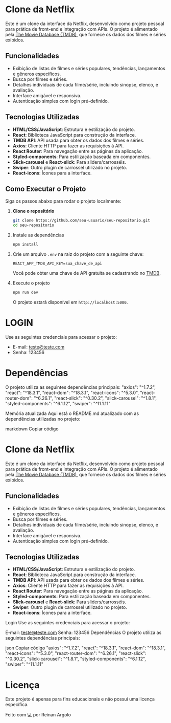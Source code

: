 # Clone da Netflix

Este é um clone da interface da Netflix, desenvolvido como projeto pessoal para prática de front-end e integração com APIs. O projeto é alimentado pela [The Movie Database (TMDB)](https://www.themoviedb.org/), que fornece os dados dos filmes e séries exibidos.

## Funcionalidades

- Exibição de listas de filmes e séries populares, tendências, lançamentos e gêneros específicos.
- Busca por filmes e séries.
- Detalhes individuais de cada filme/série, incluindo sinopse, elenco, e avaliação.
- Interface amigável e responsiva.
- Autenticação simples com login pré-definido.

## Tecnologias Utilizadas

- **HTML/CSS/JavaScript**: Estrutura e estilização do projeto.
- **React**: Biblioteca JavaScript para construção da interface.
- **TMDB API**: API usada para obter os dados dos filmes e séries.
- **Axios**: Cliente HTTP para fazer as requisições à API.
- **React Router**: Para navegação entre as páginas da aplicação.
- **Styled-components**: Para estilização baseada em componentes.
- **Slick-carousel** e **React-slick**: Para sliders/carrosséis.
- **Swiper**: Outro plugin de carrossel utilizado no projeto.
- **React-icons**: Ícones para a interface.

## Como Executar o Projeto

Siga os passos abaixo para rodar o projeto localmente:

1. **Clone o repositório**

   ```bash
   git clone https://github.com/seu-usuario/seu-repositorio.git
   cd seu-repositorio

2. Instale as dependências

   ```bash
   npm install
   ```

3. Crie um arquivo `.env` na raiz do projeto com a seguinte chave:

   ```env
   REACT_APP_TMDB_API_KEY=sua_chave_de_api
   ```

   Você pode obter uma chave de API gratuita se cadastrando no [TMDB](https://www.themoviedb.org/).

4. Execute o projeto

   ```bash
   npm run dev
   ```

   O projeto estará disponível em `http://localhost:5000`.


# LOGIN

Use as seguintes credenciais para acessar o projeto:

- E-mail: teste@teste.com
- Senha: 123456

# Dependências

O projeto utiliza as seguintes dependências principais:
"axios": "^1.7.2",
"react": "^18.3.1",
"react-dom": "^18.3.1",
"react-icons": "^5.3.0",
"react-router-dom": "^6.26.1",
"react-slick": "^0.30.2",
"slick-carousel": "^1.8.1",
"styled-components": "^6.1.12",
"swiper": "^11.1.11"


Memória atualizada
Aqui está o README.md atualizado com as dependências utilizadas no projeto:

markdown
Copiar código
# Clone da Netflix

Este é um clone da interface da Netflix, desenvolvido como projeto pessoal para prática de front-end e integração com APIs. O projeto é alimentado pela [The Movie Database (TMDB)](https://www.themoviedb.org/), que fornece os dados dos filmes e séries exibidos.

## Funcionalidades

- Exibição de listas de filmes e séries populares, tendências, lançamentos e gêneros específicos.
- Busca por filmes e séries.
- Detalhes individuais de cada filme/série, incluindo sinopse, elenco, e avaliação.
- Interface amigável e responsiva.
- Autenticação simples com login pré-definido.

## Tecnologias Utilizadas

- **HTML/CSS/JavaScript**: Estrutura e estilização do projeto.
- **React**: Biblioteca JavaScript para construção da interface.
- **TMDB API**: API usada para obter os dados dos filmes e séries.
- **Axios**: Cliente HTTP para fazer as requisições à API.
- **React Router**: Para navegação entre as páginas da aplicação.
- **Styled-components**: Para estilização baseada em componentes.
- **Slick-carousel** e **React-slick**: Para sliders/carrosséis.
- **Swiper**: Outro plugin de carrossel utilizado no projeto.
- **React-icons**: Ícones para a interface.

Login
Use as seguintes credenciais para acessar o projeto:

E-mail: teste@teste.com
Senha: 123456
Dependências
O projeto utiliza as seguintes dependências principais:

json
Copiar código
"axios": "^1.7.2",
"react": "^18.3.1",
"react-dom": "^18.3.1",
"react-icons": "^5.3.0",
"react-router-dom": "^6.26.1",
"react-slick": "^0.30.2",
"slick-carousel": "^1.8.1",
"styled-components": "^6.1.12",
"swiper": "^11.1.11"

# Licença
Este projeto é apenas para fins educacionais e não possui uma licença específica. 

Feito com 💻 por Reinan Argolo



